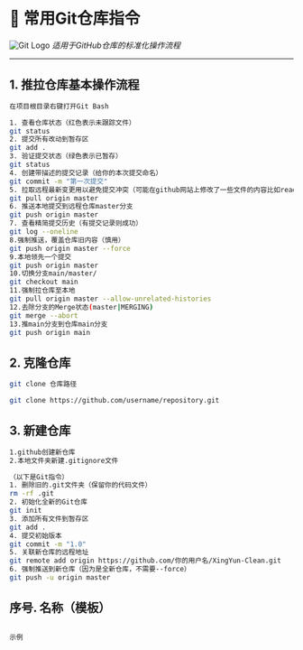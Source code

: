 # 📘 常用Git仓库指令

![Git Logo](https://git-scm.com/images/logo@2x.png)
*适用于GitHub仓库的标准化操作流程*

---

## 1. 推拉仓库基本操作流程

```bash
在项目根目录右键打开Git Bash

1. 查看仓库状态（红色表示未跟踪文件）
git status
2. 提交所有改动到暂存区
git add .
3. 验证提交状态（绿色表示已暂存）
git status
4. 创建带描述的提交记录（给你的本次提交命名）
git commit -m "第一次提交"
5. 拉取远程最新变更用以避免提交冲突（可能在github网站上修改了一些文件的内容比如readm.md文件.导致和本地文件不同.所以要先拉取合并）
git pull origin master
6. 推送本地提交到远程仓库master分支
git push origin master
7. 查看精简提交历史（有提交记录则成功）
git log --oneline
8.强制推送，覆盖仓库旧内容（慎用）
git push origin master --force
9.本地领先一个提交
git push origin master
10.切换分支main/master/
git checkout main
11.强制拉仓库至本地
git pull origin master --allow-unrelated-histories
12.去除分支的Merge状态(master|MERGING)
git merge --abort
13.推main分支到仓库main分支
git push origin main


```
## 2. 克隆仓库
```bash
git clone 仓库路径

git clone https://github.com/username/repository.git
```
## 3. 新建仓库
```bash
1.github创建新仓库
2.本地文件夹新建.gitignore文件

（以下是Git指令）
1. 删除旧的.git文件夹（保留你的代码文件）
rm -rf .git
2. 初始化全新的Git仓库
git init
3. 添加所有文件到暂存区
git add .
4. 提交初始版本
git commit -m "1.0"
5. 关联新仓库的远程地址
git remote add origin https://github.com/你的用户名/XingYun-Clean.git
6. 强制推送到新仓库（因为是全新仓库，不需要--force）
git push -u origin master
```



## 序号. 名称（模板）
```bash

示例

```



